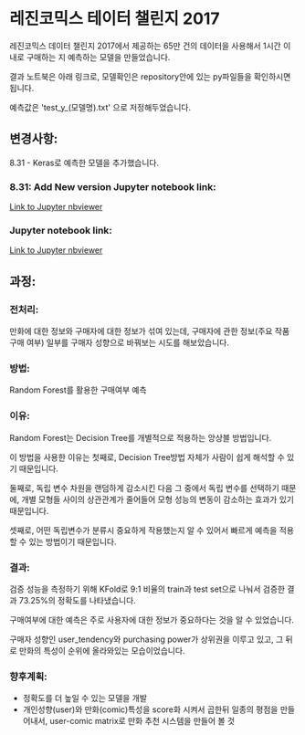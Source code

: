 레진코믹스 테이터 챌린지 2017
===
레진코믹스 데이터 챌린지 2017에서 제공하는 65만 건의 데이터을 사용해서 1시간 이내로 구매하는 지 예측하는 모델을 만들었습니다. 

결과 노트북은 아래 링크로, 모델확인은 repository안에 있는 py파일들을 확인하시면 됩니다.

예측값은 'test_y_(모델명).txt' 으로 저정해두었습니다.

## 변경사항:
8.31 -  Keras로 예측한 모델을 추가했습니다.

### 8.31: Add New version Jupyter notebook link:
[Link to Jupyter nbviewer](https://nbviewer.jupyter.org/github/simonjisu/regincomics_data/blob/master/Regin%20Comics%20Data%20Analysis_ver2.ipynb)

### Jupyter notebook link:
[Link to Jupyter nbviewer](https://nbviewer.jupyter.org/github/simonjisu/regincomics_data/blob/master/Regin%20Comics%20Data%20Analysis.ipynb)

## 과정:

### 전처리:
만화에 대한 정보와 구매자에 대한 정보가 섞여 있는데, 구매자에 관한 정보(주요 작품 구매 여부) 일부를 구매자 성향으로 바꿔보는 시도를 해보았습니다.

### 방법:
Random Forest를 활용한 구매여부 예측

### 이유:

Random Forest는 Decision Tree를 개별적으로 적용하는 앙상블 방법입니다. 

이 방법을 사용한 이유는 첫째로, Decision Tree방법 자체가 사람이 쉽게 해석할 수 있기 때문입니다. 

둘째로, 독립 변수 차원을 랜덤하게 감소시킨 다음 그 중에서 독립 변수를 선택하기 때문에, 개별 모형들 사이의 상관관계가 줄어들어 모형 성능의 변동이 감소하는 효과가 있기 때문입니다. 

셋째로, 어떤 독립변수가 분류시 중요하게 작용했는지 알 수 있어서 빠르게 예측을 적용할 수 있는 방법이기 때문입니다.

### 결과:

검증 성능을 측정하기 위해 KFold로 9:1 비율의 train과 test set으로 나눠서 검증한 결과 73.25%의 정확도를 나타냈습니다.

구매여부에 대한 예측은 주로 사용자에 대한 정보가 중요하다는 것을 알 수 있었습니다.

구매자 성향인 user_tendency와 purchasing power가 상위권을 이루고 있고, 그 뒤로 만화의 특성이 순위에 올라와있는 모습이었습니다.

### 향후계획:
* 정확도를 더 높일 수 있는 모델을 개발
* 개인성향(user)와 만화(comic)특성을 score화 시켜서 곱한뒤 일종의 평점을 만들어내서, user-comic matrix로 만화 추천 시스템을 만들어 볼 것
